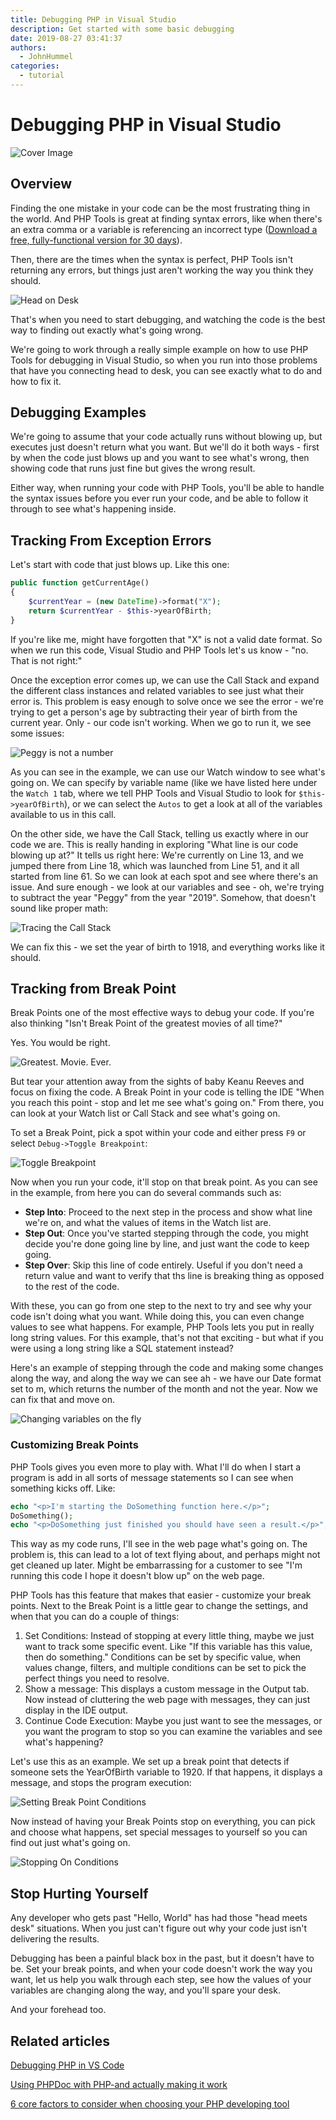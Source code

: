 ```yaml
---
title: Debugging PHP in Visual Studio
description: Get started with some basic debugging
date: 2019-08-27 03:41:37
authors:
  - JohnHummel
categories:
  - tutorial
---
```


# Debugging PHP in Visual Studio

![Cover Image](imgs/DebuggingPHPinVS.jpg)

## Overview

<!-- more -->

Finding the one mistake in your code can be the most frustrating thing in the world. And PHP Tools is great at finding syntax errors, like when there's an extra comma or a variable is referencing an incorrect type ([Download a free, fully-functional version for 30 days](https://www.devsense.com/en/download)).

Then, there are the times when the syntax is perfect, PHP Tools isn't returning any errors, but things just aren't working the way you think they should. 

![Head on Desk](imgs/headDesk.gif)

That's when you need to start debugging, and watching the code is the best way to finding out exactly what's going wrong.

We're going to work through a really simple example on how to use PHP Tools for debugging in Visual Studio, so when you run into those problems that have you connecting head to desk, you can see exactly what to do and how to fix it.

## Debugging Examples

We're going to assume that your code actually runs without blowing up, but executes just doesn't return what you want.  But we'll do it both ways - first by when the code just blows up and you want to see what's wrong, then showing code that runs just fine but gives the wrong result.

Either way, when running your code with PHP Tools, you'll be able to handle the syntax issues before you ever run your code, and be able to follow it through to see what's happening inside.

## Tracking From Exception Errors

Let's start with code that just blows up.  Like this one:

```php
public function getCurrentAge()
{
    $currentYear = (new DateTime)->format("X");
    return $currentYear - $this->yearOfBirth;
}
```

If you're like me, might have forgotten that "X" is not a valid date format.  So when we run this code, Visual Studio and PHP Tools let's us know - "no.  That is not right:"

Once the exception error comes up, we can use the Call Stack and expand the different class instances and related variables to see just what their error is.  This problem is easy enough to solve once we see the error - we're trying to get a person's age by subtracting their year of birth from the current year.  Only - our code isn't working.  When we go to run it, we see some issues:

![Peggy is not a number](imgs/exceptionStackVisualStudio.gif)

As you can see in the example, we can use our Watch window to see what's going on.  We can specify by variable name (like we have listed here under the `Watch 1` tab, where we tell PHP Tools and Visual Studio to look for `$this->yearOfBirth`), or we can select the `Autos` to get a look at all of the variables available to us in this call.

On the other side, we have the Call Stack, telling us exactly where in our code we are.  This is really handing in exploring "What line is our code blowing up at?"  It tells us right here:  We're currently on Line 13, and we jumped there from Line 18, which was launched from Line 51, and it all started from line 61.  So we can look at each spot and see where there's an issue.  And sure enough - we look at our variables and see - oh, we're trying to subtract the year "Peggy" from the year "2019".  Somehow, that doesn't sound like proper math:

![Tracing the Call Stack](imgs/exceptionCallStackVisualStudio.png)

We can fix this - we set the year of birth to 1918, and everything works like it should.
 
## Tracking from Break Point

Break Points one of the most effective ways to debug your code.  If you're also thinking "Isn't Break Point of the greatest movies of all time?"

Yes.  You would be right.

![Greatest.  Movie.  Ever.](imgs/BreakPoint.jpg)

But tear your attention away from the sights of baby Keanu Reeves and focus on fixing the code.  A Break Point in your code is telling the IDE "When you reach this point - stop and let me see what's going on."  From there, you can look at your Watch list or Call Stack and see what's going on.

To set a Break Point, pick a spot within your code and either press `F9` or select `Debug->Toggle Breakpoint`:

![Toggle Breakpoint](imgs/setBreakPointVisualStudio.gif)

Now when you run your code, it'll stop on that break point.  As you can see in the example, from here you can do several commands such as:

* **Step Into**:  Proceed to the next step in the process and show what line we're on, and what the values of items in the Watch list are.
* **Step Out**:  Once you've started stepping through the code, you might decide you're done going line by line, and just want the code to keep going.
* **Step Over**: Skip this line of code entirely.  Useful if you don't need a return value and want to verify that ths line is breaking thing as opposed to the rest of the code.

With these, you can go from one step to the next to try and see why your code isn't doing what you want.  While doing this, you can even change values to see what happens.  For example, PHP Tools lets you put in really long string values.  For this example, that's not that exciting - but what if you were using a long string like a SQL statement instead?

Here's an example of stepping through the code and making some changes along the way, and along the way we can see ah - we have our Date format set to m, which returns the number of the month and not the year.  Now we can fix that and move on.

![Changing variables on the fly](imgs/setVariablesOnTheFly.gif)

### Customizing Break Points

PHP Tools gives you even more to play with.  What I'll do when I start a program is add in all sorts of message statements so I can see when something kicks off.  Like:

```php
echo "<p>I'm starting the DoSomething function here.</p>";
DoSomething();
echo "<p>DoSomething just finished you should have seen a result.</p>";
```

This way as my code runs, I'll see in the web page what's going on.  The problem is, this can lead to a lot of text flying about, and perhaps might not get cleaned up later.  Might be embarrassing for a customer to see "I'm running this code I hope it doesn't blow up" on the web page.

PHP Tools has this feature that makes that easier - customize your break points.  Next to the Break Point is a little gear to change the settings, and when that you can do a couple of things:

1. Set Conditions:  Instead of stopping at every little thing, maybe we just want to track some specific event.  Like "If this variable has this value, then do something."  Conditions can be set by specific value, when values change, filters, and multiple conditions can be set to pick the perfect things you need to resolve.
1. Show a message:  This displays a custom message in the Output tab.  Now instead of cluttering the web page with messages, they can just display in the IDE output.
1. Continue Code Execution:  Maybe you just want to see the messages, or you want the program to stop so you can examine the variables and see what's happening?

Let's use this as an example.  We set up a break point that detects if someone sets the YearOfBirth variable to 1920.  If that happens, it displays a message, and stops the program execution:

![Setting Break Point Conditions](imgs/breakPointConditions.png)

Now instead of having your Break Points stop on everything, you can pick and choose what happens, set special messages to yourself so you can find out just what's going on.

![Stopping On Conditions](imgs/breakPointConditionsExample.gif)

## Stop Hurting Yourself

Any developer who gets past "Hello, World" has had those "head meets desk" situations.  When you just can't figure out why your code just isn't delivering the results.

Debugging has been a painful black box in the past, but it doesn't have to be.  Set your break points, and when your code doesn't work the way you want, let us help you walk through each step, see how the values of your variables are changing along the way, and you'll spare your desk.

And your forehead too.


## Related articles

[Debugging PHP in VS Code](https://blog.devsense.com/debugging-in-visual-studio-code)

[Using PHPDoc with PHP-and actually making it work](https://blog.devsense.com/using-phpdoc-with-php7-and-make-it-work)

[6 core factors to consider when choosing your PHP developing tool](https://blog.devsense.com/2019/factors-to-consider-when-choosing-your-php-development-tool)









